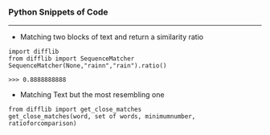 ### Python Snippets of Code

***

* Matching two blocks of text and return a similarity ratio
```
import difflib
from difflib import SequenceMatcher
SequenceMatcher(None,"rainn","rain").ratio()

>>> 0.8888888888
```
* Matching Text but the most resembling one
```
from difflib import get_close_matches
get_close_matches(word, set of words, minimumnumber, ratioforcomparison)
```

